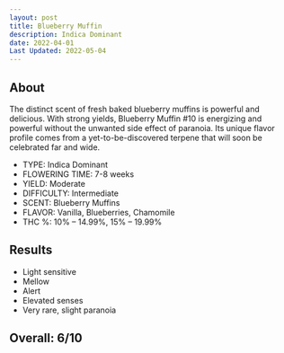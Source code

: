 ```yaml
---
layout: post
title: Blueberry Muffin
description: Indica Dominant
date: 2022-04-01
Last Updated: 2022-05-04
---
```

## About

The distinct scent of fresh baked blueberry muffins is powerful and delicious. With strong yields, Blueberry Muffin #10 is energizing and powerful without the unwanted side effect of paranoia. Its unique flavor profile comes from a yet-to-be-discovered terpene that will soon be celebrated far and wide.

* TYPE: Indica Dominant
* FLOWERING TIME: 7-8 weeks
* YIELD: Moderate
* DIFFICULTY: Intermediate
* SCENT: Blueberry Muffins
* FLAVOR: Vanilla, Blueberries, Chamomile
* THC %: 10% – 14.99%, 15% – 19.99%

## Results

* Light sensitive
* Mellow
* Alert
* Elevated senses
* Very rare, slight paranoia

## Overall: 6/10   
